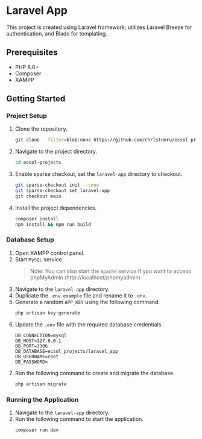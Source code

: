 # Laravel App

This project is created using Laravel framework; utilizes Laravel Breeze for authentication, and Blade for templating.

## Prerequisites

- PHP 8.0+
- Composer
- XAMPP

## Getting Started

### Project Setup

1. Clone the repository.
   ```bash
   git clone --filter=blob:none https://github.com/chrlstnmru/ecsol-projects.git
   ```
2. Navigate to the project directory.
   ```bash
   cd ecsol-projects
   ```
3. Enable sparse checkout, set the `laravel-app` directory to checkout.
   ```bash
   git sparse-checkout init --cone
   git sparse-checkout set laravel-app
   git checkout main
   ```
4. Install the project dependencies.
   ```bash
   composer install
   npm install && npm run build
   ```

### Database Setup

1. Open XAMPP control panel.
2. Start `MySQL` service.
   > Note: You can also start the `Apache` service if you want to access phpMyAdmin (http://localhost/phpmyadmin).
3. Navigate to the `laravel-app` directory.
4. Duplicate the `.env.example` file and rename it to `.env`.
5. Generate a random `APP_KEY` using the following command.
   ```bash
   php artisan key:generate
   ```
6. Update the `.env` file with the required database credentials.
   ```
   DB_CONNECTION=mysql
   DB_HOST=127.0.0.1
   DB_PORT=3306
   DB_DATABASE=ecsol_projects/laravel_app
   DB_USERNAME=root
   DB_PASSWORD=
   ```
7. Run the following command to create and migrate the database.
   ```bash
   php artisan migrate
   ```

### Running the Application

1. Navigate to the `laravel-app` directory.
2. Run the following command to start the application.
   ```bash
   composer run dev
   ```

